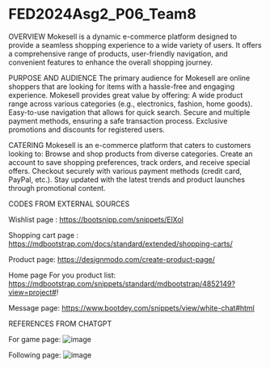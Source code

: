 # FED2024Asg2_P06_Team8
OVERVIEW
Mokesell is a dynamic e-commerce platform designed to provide a seamless shopping experience to a wide variety of users. It offers a comprehensive range of products, user-friendly navigation, and convenient features to enhance the overall shopping journey.

PURPOSE AND AUDIENCE
The primary audience for Mokesell are online shoppers that are looking for items with a hassle-free and engaging experience. 
Mokesell provides great value by offering:
A wide product range across various categories (e.g., electronics, fashion, home goods).
Easy-to-use navigation that allows for quick search.
Secure and multiple payment methods, ensuring a safe transaction process.
Exclusive promotions and discounts for registered users.

CATERING
Mokesell is an e-commerce platform that caters to customers looking to:
Browse and shop products from diverse categories.
Create an account to save shopping preferences, track orders, and receive special offers.
Checkout securely with various payment methods (credit card, PayPal, etc.).
Stay updated with the latest trends and product launches through promotional content.



CODES FROM EXTERNAL SOURCES

Wishlist page : https://bootsnipp.com/snippets/ElXol

Shopping cart page : https://mdbootstrap.com/docs/standard/extended/shopping-carts/

Product page: https://designmodo.com/create-product-page/

Home page For you product list: https://mdbootstrap.com/snippets/standard/mdbootstrap/4852149?view=project#!

Message page: https://www.bootdey.com/snippets/view/white-chat#html




REFERENCES FROM CHATGPT

For game page:
![image](https://github.com/user-attachments/assets/960db5e4-10a0-4e67-bf3b-be633f44c4fb)

Following page: 
![image](https://github.com/user-attachments/assets/951b1a18-c53a-4a29-8a0c-274e1840f86e)
